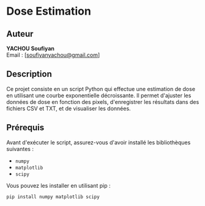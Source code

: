# Dose Estimation

## Auteur
**YACHOU Soufiyan**  
Email : [soufiyanyachou@gmail.com]

## Description
Ce projet consiste en un script Python qui effectue une estimation de dose en utilisant une courbe exponentielle décroissante. Il permet d'ajuster les données de dose en fonction des pixels, d'enregistrer les résultats dans des fichiers CSV et TXT, et de visualiser les données.

## Prérequis
Avant d'exécuter le script, assurez-vous d'avoir installé les bibliothèques suivantes :

- `numpy`
- `matplotlib`
- `scipy`

Vous pouvez les installer en utilisant pip :

```bash
pip install numpy matplotlib scipy
